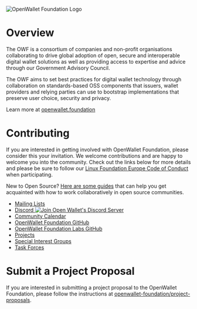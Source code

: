 ![OpenWallet Foundation Logo](https://openwallet.foundation/wp-content/uploads/sites/11/2023/02/OpenWallet_Logo_Color-with-descriptor.svg)

# Overview

The OWF is a consortium of companies and non-profit organisations collaborating
to drive global adoption of open, secure and interoperable digital wallet
solutions as well as providing access to expertise and advice through our
Government Advisory Council.

The OWF aims to set best practices for digital wallet technology through
collaboration on standards-based OSS components that issuers, wallet providers
and relying parties can use to bootstrap implementations that preserve user
choice, security and privacy.

Learn more at [openwallet.foundation](https://openwallet.foundation/)

# Contributing

If you are interested in getting involved with OpenWallet Foundation, please
consider this your invitation. We welcome contributions and are happy to
welcome you into the community. Check out the links below for more details and
please be sure to follow our
[Linux Foundation Europe Code of Conduct](http://lfeurope.be/policies) when
participating.

New to Open Source?
[Here are some guides](https://www.linuxfoundation.org/resources/open-source-guides/participating-in-open-source-communities/)
that can help you get acquainted with how to work collaboratively in open
source communities.

* [Mailing Lists](https://lists.openwallet.foundation/)
* [Discord ![Join Open Wallet's Discord Server](https://discordapp.com/api/guilds/1022962884864643214/widget.png)](https://discord.gg/openwalletfoundation)
* [Community Calendar](https://zoom-lfx.platform.linuxfoundation.org/meetings/openwalletfoundation)
* [OpenWallet Foundation GitHub](https://github.com/openwallet-foundation)
* [OpenWallet Foundation Labs GitHub](https://github.com/openwallet-foundation-labs)
* [Projects](https://tac.openwallet.foundation/projects/)
* [Special Interest Groups](https://tac.openwallet.foundation/SIGs/)
* [Task Forces](https://tac.openwallet.foundation/task-forces/)

# Submit a Project Proposal

If you are interested in submitting a project proposal to the OpenWallet
Foundation, please follow the instructions at [openwallet-foundation/project-proposals](https://github.com/openwallet-foundation/project-proposals).
